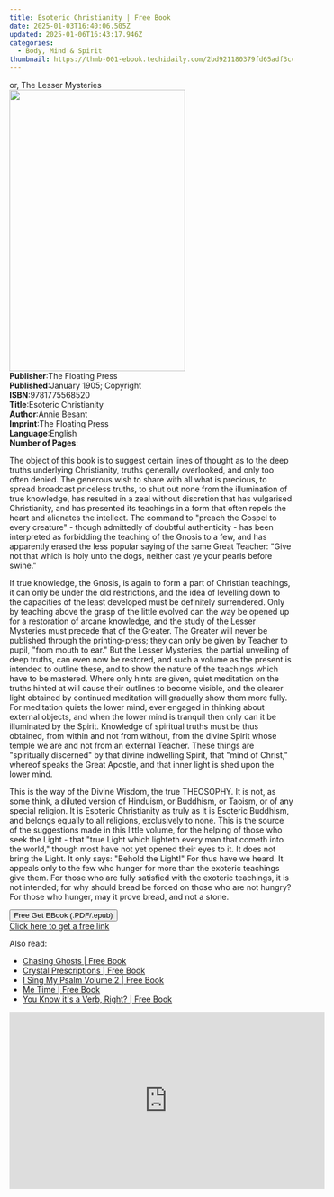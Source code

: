 ```yaml
---
title: Esoteric Christianity | Free Book
date: 2025-01-03T16:40:06.505Z
updated: 2025-01-06T16:43:17.946Z
categories:
  - Body, Mind & Spirit
thumbnail: https://thmb-001-ebook.techidaily.com/2bd921180379fd65adf3cc443e100686dc7a9fe310b5ef00a6ba2c28c4356396.jpg
---
```

<main id="book-container">
  <div class="flex flex-col">
    <div class="book-brief flex-1 py-6 px-4 sm:p-6 md:py-10 md:px-8">
      <!-- brief-->
      <div class="book-brief-main">or, The Lesser Mysteries</div>
    </div>
    <div
      class="book-meta-info flex-1 grid gap-4 col-start-1 col-end-3 row-start-1 sm:mb-6 sm:grid-cols-4 lg:gap-6 lg:col-start-2 lg:row-end-6 lg:row-span-6 lg:mb-0"
    >
      <div
        class="book-meta-info-left place-content-center mt-4 p-4 text-sm leading-6 col-start-2 col-span-2 dark:text-slate-400"
      >
        <img
          class="w-full h-500 object-cover rounded-lg sm:h-255 sm:col-span-2 lg:col-span-full"
          src="https://img-001-ebook.techidaily.com/71f18d49c8248d0b882334a72dd2142c2f2651b4a3fb9f11ef9a78bac7ee2d34.jpg"
          alt=""
          width="312"
          height="500"
        />
      </div>
      <div
        class="book-meta-info-right mt-2 col-start-1 row-start-2 col-span-3 self-center"
      >
        <!-- meta data  -->
        <div class="flex flex-col px-4 md:px-8">
          <div class="flex-1">
            <strong>Publisher</strong>:<span class="px-2"
              >The Floating Press</span
            >
          </div>
          <div class="flex-1">
            <strong>Published</strong>:<span class="px-2"
              >January 1905; Copyright</span
            >
          </div>
          <div class="flex-1">
            <strong>ISBN</strong>:<span class="px-2">9781775568520</span>
          </div>
          <div class="flex-1">
            <strong>Title</strong>:<span class="px-2"
              >Esoteric Christianity</span
            >
          </div>
          <div class="flex-1">
            <strong>Author</strong>:<span class="px-2">Annie Besant</span>
          </div>
          <div class="flex-1">
            <strong>Imprint</strong>:<span class="px-2"
              >The Floating Press</span
            >
          </div>
          <div class="flex-1">
            <strong>Language</strong>:<span class="px-2">English</span>
          </div>
          <div class="flex-1">
            <strong>Number of Pages</strong>:<span class="px-2"></span>
          </div>
        </div>
      </div>
    </div>
    <div class="book-description flex-1 py-6 px-4 sm:p-6 md:py-10 md:px-8">
      <div class="book-description-main">
        <div accordion-content="" id="description">
          <p>
            The object of this book is to suggest certain lines of thought as to
            the deep truths underlying Christianity, truths generally
            overlooked, and only too often denied. The generous wish to share
            with all what is precious, to spread broadcast priceless truths, to
            shut out none from the illumination of true knowledge, has resulted
            in a zeal without discretion that has vulgarised Christianity, and
            has presented its teachings in a form that often repels the heart
            and alienates the intellect. The command to "preach the Gospel to
            every creature" - though admittedly of doubtful authenticity - has
            been interpreted as forbidding the teaching of the Gnosis to a few,
            and has apparently erased the less popular saying of the same Great
            Teacher: "Give not that which is holy unto the dogs, neither cast ye
            your pearls before swine."
          </p>
          <p>
            If true knowledge, the Gnosis, is again to form a part of Christian
            teachings, it can only be under the old restrictions, and the idea
            of levelling down to the capacities of the least developed must be
            definitely surrendered. Only by teaching above the grasp of the
            little evolved can the way be opened up for a restoration of arcane
            knowledge, and the study of the Lesser Mysteries must precede that
            of the Greater. The Greater will never be published through the
            printing-press; they can only be given by Teacher to pupil, "from
            mouth to ear." But the Lesser Mysteries, the partial unveiling of
            deep truths, can even now be restored, and such a volume as the
            present is intended to outline these, and to show the nature of the
            teachings which have to be mastered. Where only hints are given,
            quiet meditation on the truths hinted at will cause their outlines
            to become visible, and the clearer light obtained by continued
            meditation will gradually show them more fully. For meditation
            quiets the lower mind, ever engaged in thinking about external
            objects, and when the lower mind is tranquil then only can it be
            illuminated by the Spirit. Knowledge of spiritual truths must be
            thus obtained, from within and not from without, from the divine
            Spirit whose temple we are and not from an external Teacher. These
            things are "spiritually discerned" by that divine indwelling Spirit,
            that "mind of Christ," whereof speaks the Great Apostle, and that
            inner light is shed upon the lower mind.
          </p>
          <p>
            This is the way of the Divine Wisdom, the true THEOSOPHY. It is not,
            as some think, a diluted version of Hinduism, or Buddhism, or
            Taoism, or of any special religion. It is Esoteric Christianity as
            truly as it is Esoteric Buddhism, and belongs equally to all
            religions, exclusively to none. This is the source of the
            suggestions made in this little volume, for the helping of those who
            seek the Light - that "true Light which lighteth every man that
            cometh into the world," though most have not yet opened their eyes
            to it. It does not bring the Light. It only says: "Behold the
            Light!" For thus have we heard. It appeals only to the few who
            hunger for more than the exoteric teachings give them. For those who
            are fully satisfied with the exoteric teachings, it is not intended;
            for why should bread be forced on those who are not hungry? For
            those who hunger, may it prove bread, and not a stone.
          </p>
        </div>
        <div class="accordion-fader"></div>
      </div>
    </div>
    <div class="book-excerpts flex-1 py-6 px-4 sm:p-6 md:py-10 md:px-8"></div>
    <div
      class="book-about-author flex-1 py-6 px-4 sm:p-6 md:py-10 md:px-8"
    ></div>
    <div class="book-free-get flex-1 py-6 px-4 sm:p-6 md:py-10 md:px-8">
      <button
        id="btn-free-get"
        class="bg-blue-500 hover:bg-blue-700 text-white font-bold py-2 px-4 rounded"
      >
        Free Get EBook (.PDF/.epub)
      </button>
      <div id="countdown-display" class="px-2 text-lg mt-2"></div>
      <a
        id="free-link"
        class="hidden bg-blue-500 hover:bg-blue-700 text-white font-bold py-2 px-4 rounded"
        href="https://www.ebooks.com/en-us/book/435853/esoteric-christianity/annie-besant/"
        target="_blank"
        >Click here to get a free link</a
      >
    </div>
    <script>
      let countdownTime = 0;
      let countdownInterval = null;
      document
        .getElementById('btn-free-get')
        .addEventListener('click', startCountdown);
      function startCountdown() {
        countdownTime = new Date().getTime() + 60000 * 3;
        countdownInterval = setInterval(updateCountdown, 1000);
        document.getElementById('btn-free-get').disabled = true;
        document
          .getElementById('btn-free-get')
          .classList.add('bg-gray-500', 'cursor-not-allowed');
      }
      function updateCountdown() {
        let currentTime = new Date().getTime();
        let timeLeft = countdownTime - currentTime;
        let secondsLeft = Math.floor(timeLeft / 1000);
        document.getElementById('countdown-display').innerHTML =
          `Remaining time: ${secondsLeft} seconds.`;
        if (secondsLeft <= 0) {
          clearInterval(countdownInterval);
          document.getElementById('btn-free-get').classList.add('hidden');
          document.getElementById('free-link').classList.remove('hidden');
          document.getElementById('countdown-display').innerHTML = '';
        }
      }
    </script>
  </div>
</main>

<ins class="adsbygoogle"
      style="display:block"
      data-ad-client="ca-pub-7571918770474297"
      data-ad-slot="8358498916"
      data-ad-format="auto"
      data-full-width-responsive="true"></ins>
    

<span class="atpl-alsoreadstyle">Also read:</span>
<div><ul>
<li><a href="https://novels-ebooks.techidaily.com/210191995-9781683692782-chasing-ghosts/"><u>Chasing Ghosts | Free Book</u></a></li>
<li><a href="https://novels-ebooks.techidaily.com/210191935-9781789042412-crystal-prescriptions/"><u>Crystal Prescriptions | Free Book</u></a></li>
<li><a href="https://novels-ebooks.techidaily.com/210191726-9781953791801-i-sing-my-psalm-volume-2/"><u>I Sing My Psalm Volume 2 | Free Book</u></a></li>
<li><a href="https://novels-ebooks.techidaily.com/210191588-9780711259171-me-time/"><u>Me Time | Free Book</u></a></li>
<li><a href="https://novels-ebooks.techidaily.com/210192129-9781735974842-you-know-its-a-verb-right/"><u>You Know it's a Verb, Right? | Free Book</u></a></li>
</ul></div>

<!-- affiliate ads begin -->
<iframe width="560" height="315" src="https://www.youtube.com/embed/MHafwnWSEQk?si=rejNVNpJZH2SqNLy" title="YouTube video player" frameborder="0" allow="accelerometer; autoplay; clipboard-write; encrypted-media; gyroscope; picture-in-picture; web-share" referrerpolicy="strict-origin-when-cross-origin" allowfullscreen></iframe>
<!-- affiliate ads end -->

